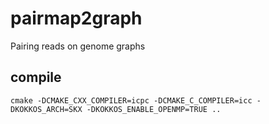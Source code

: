 # pairmap2graph
Pairing reads on genome graphs

## compile
`cmake -DCMAKE_CXX_COMPILER=icpc -DCMAKE_C_COMPILER=icc -DKOKKOS_ARCH=SKX -DKOKKOS_ENABLE_OPENMP=TRUE ..`
